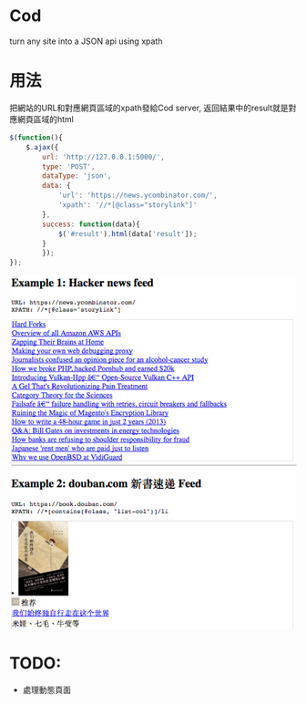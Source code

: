 # Cod
turn any site into a JSON api using xpath

# 用法
把網站的URL和對應網頁區域的xpath發給Cod server, 返回結果中的result就是對應網頁區域的html
```javascript
$(function(){
    $.ajax({
        url: 'http://127.0.0.1:5000/', 
        type: 'POST',
        dataType: 'json', 
        data: {
            'url': 'https://news.ycombinator.com/', 
            'xpath': '//*[@class="storylink"]'
        },
        success: function(data){
            $('#result').html(data['result']);
        }
        });
});
```
<img src="https://raw.githubusercontent.com/tobiaslei/cod/master/examples.png">

# TODO:
* 處理動態頁面
